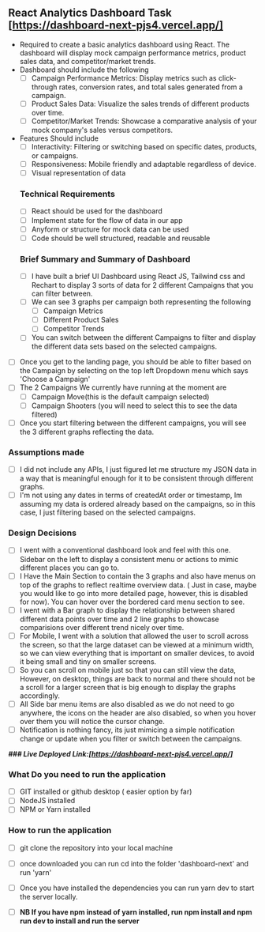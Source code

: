 ## React Analytics Dashboard Task [https://dashboard-next-pjs4.vercel.app/]
- Required to create a basic analytics dashboard using React. The dashboard will display mock campaign performance metrics, product sales data, and competitor/market trends.
- Dashboard should include the following
   - [ ] Campaign Performance Metrics: Display metrics such as click-through rates, conversion rates, and total sales generated from a campaign.
   - [ ] Product Sales Data: Visualize the sales trends of different products over time.
   - [ ] Competitor/Market Trends: Showcase a comparative analysis of your mock company's sales versus competitors.
- Features Should include
   - [ ] Interactivity: Filtering or switching based on specific dates, products, or campaigns.
   - [ ] Responsiveness: Mobile friendly and adaptable regardless of device.
   - [ ] Visual representation of data
   ### Technical Requirements
   - [ ] React should be used for the dashboard
   - [ ] Implement state for the flow of data in our app
   - [ ] Anyform or structure for mock data can be used
   - [ ] Code should be well structured, readable and reusable

   ### Brief Summary and Summary of Dashboard
   - [ ] I have built a brief UI Dashboard using React JS, Tailwind css and Rechart to display 3 sorts of data for 2 different Campaigns that you can filter between.
    - [ ] We can see 3 graphs per campaign both representing the following
      - [ ] Campaign Metrics
      - [ ] Different Product Sales
      - [ ] Competitor Trends
   - [ ] You can switch between the different Campaigns to filter and display the different data sets based on the selected campaigns.
- [ ] Once you get to the landing page, you should be able to filter based on the Campaign by selecting on the top left Dropdown menu which says 'Choose a Campaign'
- [ ] The 2 Campaigns We currently have running at the moment are
   - [ ] Campaign Move(this is the default campaign selected)
   - [ ] Campaign Shooters (you will need to select this to see the data filtered)
- [ ] Once you start filtering between the different campaigns, you will see the 3 different graphs reflecting the data.

### Assumptions made 
- [ ] I did not include any APIs, I just figured let me structure my JSON data in a way that is meaningful enough for it to be consistent through different graphs.
- [ ] I'm not using any dates in terms of createdAt order or timestamp, Im assuming my data is ordered already based on the campaigns, so in this case, I just filtering based on the selected campaigns.
### Design Decisions
- [ ] I went with a conventional dashboard look and feel with this one. Sidebar on the left to display a consistent menu or actions to mimic different places you can go to.
- [ ] I Have the Main Section to contain the 3 graphs and also have menus on top of the graphs to reflect realtime overview data. ( Just in case, maybe you would like to go into more detailed page, however, this is disabled for now). You can hover over the bordered card menu section to see.
- [ ] I went with a Bar graph to display the relationship between shared different data points over time and 2 line graphs to showcase comparisions over different trend nicely over time.
- [ ] For Mobile, I went with a solution that allowed the user to scroll across the screen, so that the large dataset can be viewed at a minimum width, so we can view everything that is important on smaller devices, to avoid it being small and tiny on smaller screens.
- [ ] So you can scroll on mobile just so that you can still view the data, However, on desktop, things are back to normal and there should not be a scroll for a larger screen that is big enough to display the graphs accordingly.
- [ ] All Side bar menu items are also disabled as we do not need to go anywhere, the icons on the header are also disabled, so when you hover over them you will notice the cursor change.
- [ ] Notification is nothing fancy, its just mimicing a simple notification change or update when you filter or switch between the campaigns.

***### Live Deployed Link:[https://dashboard-next-pjs4.vercel.app/]***

### What Do you need to run the application
 - [ ] GIT installed or github desktop ( easier option by far)
 - [ ] NodeJS installed
 - [ ] NPM or Yarn installed
 
 ### How to run the application
 - [ ] git clone the repository into your local machine
 - [ ] once downloaded you can run cd into the folder 'dashboard-next' and run 'yarn'
 - [ ] Once you have installed the dependencies you can run yarn dev to start the server locally. 
 - [ ] **NB  If you have npm instead of yarn installed, run npm install and npm run dev to install and run the server**

 